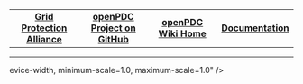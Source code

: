 
<!--[if IE 9]><html class="lt-ie10" lang="en"><![endif]-->
<html class="no-js" lang="en">
<head>
<meta charset="utf-8" />
    <meta name="viewport" content="width=d

<!--HtmlToGmd.Body-->

<div id="NavigationMenu">

<table style="width: 100%; border-collapse: collapse; border: 0px solid gray;">

<tr>

<td style="width: 25%; text-align:center;"><b><a href="http://www.gridprotectionalliance.org">Grid Protection Alliance</a></b></td>

<td style="width: 25%; text-align:center;"><b><a href="https://github.com/GridProtectionAlliance/openPDC">openPDC Project on GitHub</a></b></td>

<td style="width: 25%; text-align:center;"><b><a href="https://github.com/GridProtectionAlliance/openPDC/tree/master/Source/Documentation/wiki/openPDC_Home.md">openPDC Wiki Home</a></b></td>

<td style="width: 25%; text-align:center;"><b><a href="https://github.com/GridProtectionAlliance/openPDC/tree/master/Source/Documentation/wiki/openPDC_Documentation_Home.md">Documentation</a></b></td>

</tr>

</table>

</div>

<hr />

<!--/HtmlToGmd.Body-->

evice-width, minimum-scale=1.0, maximum-scale=1.0" />
    <meta http-equiv="X-UA-Compatible" content="IE=Edge" />
    <title>TLS Vulnerabilities | Mono</title>
    <link rel="shortcut icon" href="/favicon.ico" />
    <link type="application/atom+xml" rel="alternate" href="http://www.mono-project.com/atom.xml" title="Mono Project" />
    <link rel="stylesheet" href="//cdnjs.cloudflare.com/ajax/libs/foundation/5.3.0/css/normalize.min.css" />
    <link rel="stylesheet" href="//cdnjs.cloudflare.com/ajax/libs/foundation/5.3.0/css/foundation.min.css" />
    <link rel="stylesheet" href="//cdnjs.cloudflare.com/ajax/libs/font-awesome/4.1.0/css/font-awesome.min.css" />
    <link rel="stylesheet" href="//cdnjs.cloudflare.com/ajax/libs/highlight.js/8.1/styles/github.min.css" />
    <link rel="stylesheet" href="//cdnjs.cloudflare.com/ajax/libs/magnific-popup.js/0.9.9/magnific-popup.css" />
    <link rel='stylesheet' href='//fonts.googleapis.com/css?family=Open+Sans' />
    <link rel="stylesheet" href="/css/main.css?version=2015-10-04T10%3A51%3A39%2B00%3A00" />
    <script src="//cdnjs.cloudflare.com/ajax/libs/modernizr/2.8.2/modernizr.min.js"></script>
    <script>
      // redirect to the real domain in case someone visits the GitHub Pages domain
      if (window.location.hostname === 'mono.github.io') {
        window.location.replace(window.location.href.replace("mono.github.io/website", "www.mono-project.com"));
      }
    </script>
    <script>
      (function(i,s,o,g,r,a,m){i['GoogleAnalyticsObject']=r;i[r]=i[r]||function(){(i[r].q=i[r].q||[]).push(arguments)},i[r].l=1*new Date();a=s.createElement(o),m=s.getElementsByTagName(o)[0];a.async=1;a.src=g;m.parentNode.insertBefore(a,m)})(window,document,'script','//www.google-analytics.com/analytics.js','ga');

      ga('create', 'UA-76510-1', 'auto');
      ga('send', 'pageview');
    </script>
  <!--HtmlToGmd.Head-->



<!--/HtmlToGmd.Head-->

</head>
<body>
    <div id="main-wrapper">
      <div id="header-nav" class="contain-to-grid">
        <nav class="top-bar" data-topbar>
          <ul class="title-area">
            <li class="name">
              <h1><a href="/"><img alt="Mono Logo" src="/images/mono-gorilla.svg" onerror="this.src='/images/mono-gorilla.png'; this.onerror=null;" id="header-logo"/>Mono</a></h1>
            </li>
            <li class="toggle-topbar"><a href="#">Menu</a></li>
          </ul>

          <section class="top-bar-section">
            <!-- Right Nav Section -->
            <ul class="right">
              <li ><a href="/"><i class="fa fa-home"></i> Home</a></li>
              <li ><a href="/download/"><i class="fa fa-download"></i> Download</a></li>
              <li ><a href="/docs/"><i class="fa fa-book"></i> Documentation</a></li>
              <li class="active"><a href="/news/"><i class="fa fa-bullhorn"></i> News</a></li>
              <li ><a href="/community/"><i class="fa fa-github"></i> Community</a></li>
              <li class="has-form">
                <form id="header-searchform" action="https://www.google.com/search" method="get">
                  <div class="row collapse">
                    <div class="small-11 medium-9 large-10 columns">
                      <input name="as_sitesearch" type="hidden" value="www.mono-project.com" />
                      <input name="q" type="text" placeholder="Search..." />
</div>
                    <div class="small-1 medium-3 large-2 columns">
                     <button type="submit" class="postfix button"><i class="fa fa-search"></i></button>
</div>
</div>
                </form>
              </li>
            </ul>
          </section>
        </nav>
</div>

      <div class="row">
  <div class="small-12 columns">
      <article itemscope itemtype="http://schema.org/BlogPosting">
  <h1 itemprop="name">TLS Vulnerabilities</h1>
  <div class="meta">
  <span class="author">

Miguel de Icaza
</span>
  <span class="date">



  



<time datetime="2015-03-07T00:00:00+00:00" itemprop="datePublished">March  7, 2015</time></span>

  <span class="tags"> security
</span>

</div>

  <div itemprop="articleBody"><p>A TLS impersonation attack was discovered in Mono’s TLS stack by
researchers at Inria
(<a href="https://www.smacktls.com/#skip">SKIP-TLS</a>. During checks on our TLS
stack, we have discovered two further issues which we have fixed -
SSLv2 support, and vulnerability to
<a href="https://www.smacktls.com/#freak">FREAK</a>. These vulnerabilities affect
basically every Mono version ever released.</p>

<p>All three issues should be addressed in the following patches:</p>

<ul>
  <li>Patch to address <a href="https://github.com/mono/mono/commit/1509226c41d74194c146deb173e752b8d3cdeec4">SKIP TLS vulnerability</a></li>
  <li>Patch to address <a href="https://github.com/mono/mono/commit/9c38772f094168d8bfd5bc73bf8925cd04faad10">FREAK vulnerability</a></li>
  <li><a href="https://github.com/mono/mono/commit/b371da6b2d68b4cdd0f21d6342af6c42794f998b">Removal of SSLv2</a></li>
</ul>

<p>These patches should apply to all Mono versions from 3.4.0 or so
onwards. The FREAK patch requires slight modification
in order to apply to Mono releases prior to 3.x <a href="https://gist.github.com/directhex/728af6f96d1b8c976659">patch for Mono
pre-3.4</a>
should work for these users. The Impersonation patch requires slight
modification to apply to Mono releases prior to 3.4 <a href="https://gist.github.com/directhex/f8c6e67f551d8a608154">patch for Mono
pre-3.4</a>
should work for these users.</p>

<p>Alternatively, this is fixed in Mono 3.12.1 and higher:
<a href="http://download.mono-project.com/sources/mono/mono-3.12.1.tar.bz2">mono-3.12.1.tar.bz2</a></p>

<p>Mono’s github repository contains the bug fix for all supported branches
(master, mono-4.0.0-branch, mono-3.12.0-branch, mono-3.10.0-branch).</p>

<p>Linux and Mac downloads from
<a href="http://www.mono-project.com">mono-project.com</a> have been updated to
3.12.1 - the Windows release will take another day or two.</p>

<p>Below is a (non-exhaustive) list of Mono versions in use in supported
distributions, and the patches they require for full coverage.</p>

<ul>
  <li>2.4 branch (Ubuntu 10.04)
    <ul>
      <li>SSLv2 patch, Modified Impersonation patch, Modified FREAK patch</li>
    </ul>
  </li>
  <li>2.6.7 (Debian 6, SLES 11)
    <ul>
      <li>SSLv2 patch, Modified Impersonation patch, Modified FREAK patch</li>
    </ul>
  </li>
  <li>2.10.8 (Fedora 19, 20, 21)
    <ul>
      <li>SSLv2 patch, Modified Impersonation patch, Modified FREAK patch</li>
    </ul>
  </li>
  <li>2.10.8.1 (Debian 7, Ubuntu 12.04)
    <ul>
      <li>SSLv2 patch, Modified Impersonation patch, Modified FREAK patch</li>
    </ul>
  </li>
  <li>3.0.3 (openSUSE 12.3)
    <ul>
      <li>SSLv2 patch, Modified Impersonation patch, FREAK patch</li>
    </ul>
  </li>
  <li>3.0.6 (openSUSE 13.1)
    <ul>
      <li>SSLv2 patch, Modified Impersonation patch, FREAK patch</li>
    </ul>
  </li>
  <li>3.2.8 (Debian 8, Ubuntu 12.10, 14.10, 15.04, Gentoo)
    <ul>
      <li>SSLv2 patch, Modified Impersonation patch, FREAK patch</li>
    </ul>
  </li>
  <li>3.10.0 (Arch)
    <ul>
      <li>SSLv2 patch, Impersonation patch, FREAK patch</li>
    </ul>
  </li>
</ul>

</div>

</article>

<div>
        <div class="left">
        
          <a href="/news/2015/01/13/mono-3-12-0-is-out/" title="Previous Post: Mono 3.12.0 is out!">&laquo; Mono 3.12.0 is out!</a>
        
</div>

        <div class="right">
        
          <a href="/news/2015/03/09/google-summer-of-code/" title="Next Post: Mono and Google Summer of Code 2015">Mono and Google Summer of Code 2015 &raquo;</a>
        
</div>
</div>
</div>
</div>


      <div id="push"></div>
</div>

    <footer>
      <div class="row">
        <div class="small-12 columns">
          <div class="left">
            <strong>&copy; 2015 Mono Project</strong>
            <br/>
            <div id="footer-notes">
              <a href="/docs/about-mono/legal/">Legal Notices</a>
</div>
</div>
          <div class="right">
            <a href="/atom.xml" title="RSS feed">
              <i class="fa fa-rss fa-2x"></i>
            </a>
            &nbsp;
            <a href="https://github.com/mono/mono" title="GitHub repository">
              <i class="fa fa-github fa-2x"></i>
            </a>
</div>
</div>
</div>
    </footer>

    <script src="//cdnjs.cloudflare.com/ajax/libs/jquery/2.1.1/jquery.min.js"></script>
    <script src="//cdnjs.cloudflare.com/ajax/libs/foundation/5.3.0/js/foundation.min.js"></script>
    <script src="//cdnjs.cloudflare.com/ajax/libs/highlight.js/8.1/highlight.min.js"></script>
    <script src="//cdnjs.cloudflare.com/ajax/libs/magnific-popup.js/0.9.9/jquery.magnific-popup.min.js"></script>

    <script>
      // allow sub pages to run custom code
      if (typeof runScripts == 'function') {
        runScripts();
      }

      $(document).foundation();
      hljs.initHighlightingOnLoad();
      $(document).ready(function() {
        $('.image-link').magnificPopup({
          disableOn: 400,
          image: { verticalFit: false },
          type: 'image'
        });
      });
    </script>
  

<!--HtmlToGmd.Foot-->

<div id="copyright">

<hr />

Copyright 2015 <a href="http://www.gridprotectionoalliance.org">Grid Protection Alliance</a>

</div>

<!--/HtmlToGmd.Foot-->

</body>
  <!--  GitHub revision:  c002707a2f5c9955b3c8877cddac24c2401aa20a
        GitHub Pages URL: http://www.mono-project.com  -->
</html>

